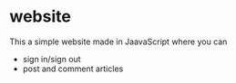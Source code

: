 # website
This a simple website made in JaavaScript where you can
- sign in/sign out
- post and comment articles
